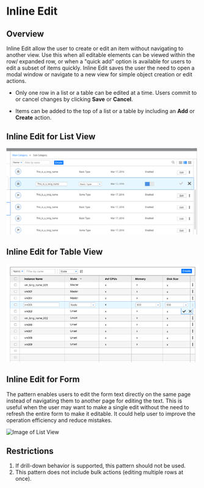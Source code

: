 # Inline Edit

## Overview

Inline Edit allow the user to create or edit an item without navigating to another view.  Use this when all editable elements can be viewed within the row/ expanded row, or when a "quick add" option is available for users to edit a subset of items quickly. Inline Edit saves the user the need to open a modal window or navigate to a new view for simple object creation or edit actions.  

* Only one row in a list or a table can be edited at a time.  Users commit to or cancel changes by clicking **Save** or **Cancel**.

* Items can be added to the top of a list or a table by including an **Add** or **Create** action.  

## Inline Edit for List View

![Image of List View](./img/List_Edit_00.png)

## Inline Edit for Table View

![Image of List View](./img/Table_00.png)

## Inline Edit for Form
The pattern enables users to edit the form text directly on the same page instead of navigating them to another page for editing the text. This is useful when the user may want to make a single edit without the need to refresh the entire form to make it editable. It could help user to improve the operation efficiency and reduce mistakes.

![Image of List View](./img/Form_Edit.png)

## Restrictions

1. If drill-down behavior is supported, this pattern should not be used.
2. This pattern does not include bulk actions (editing multiple rows at once).

